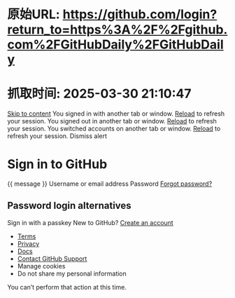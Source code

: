 # 原始URL: https://github.com/login?return_to=https%3A%2F%2Fgithub.com%2FGitHubDaily%2FGitHubDaily

# 抓取时间: 2025-03-30 21:10:47

[Skip to content](https://github.com/login?return_to=https%3A%2F%2Fgithub.com%2FGitHubDaily%2FGitHubDaily#start-of-content)
[ ](https://github.com/)
You signed in with another tab or window. [Reload](https://github.com/login?return_to=https%3A%2F%2Fgithub.com%2FGitHubDaily%2FGitHubDaily) to refresh your session. You signed out in another tab or window. [Reload](https://github.com/login?return_to=https%3A%2F%2Fgithub.com%2FGitHubDaily%2FGitHubDaily) to refresh your session. You switched accounts on another tab or window. [Reload](https://github.com/login?return_to=https%3A%2F%2Fgithub.com%2FGitHubDaily%2FGitHubDaily) to refresh your session. Dismiss alert
# Sign in to GitHub
{{ message }}
Username or email address 
Password  [Forgot password?](https://github.com/password_reset)
## Password login alternatives
Sign in with a passkey
New to GitHub? [Create an account](https://github.com/signup?return_to=https%3A%2F%2Fgithub.com%2FGitHubDaily%2FGitHubDaily&source=login)
  * [Terms](https://docs.github.com/site-policy/github-terms/github-terms-of-service)
  * [Privacy](https://docs.github.com/site-policy/privacy-policies/github-privacy-statement)
  * [Docs](https://docs.github.com)
  * [Contact GitHub Support](https://support.github.com)
  * Manage cookies 
  * Do not share my personal information 


You can’t perform that action at this time. 

